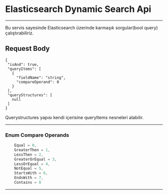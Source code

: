 # Elasticsearch Dynamic Search Api
---

Bu servis sayesinde Elasticsearch üzerinde karmaşık sorgular(bool query) çalıştırabiliriz. 
 
 ## Request Body
 
 ```
 {
  "isAnd": true,
  "queryItems": [
    {
      "fieldName": "string",
      "compareOperand": 0
    }
  ],
  "queryStructures": [
    null
  ]
}
 ```
Querystructures yapısı kendi içerisine queryItems nesneleri alabilir. 

---

### Enum Compare Operands
``` cs
    Equal = 0,
    GreaterThen = 1,
    LessThen = 2,
    GreaterOrEqual = 3,
    LessOrEqual = 4,
    NotEqual = 5,
    StartsWith = 6,
    EndsWith = 7,
    Contains = 8
```
---
